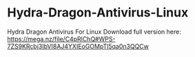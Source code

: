 # Hydra-Dragon-Antivirus-Linux
Hydra Dragon Antivirus For Linux
Download full version here: https://mega.nz/file/C4pRlChQ#WPS-7ZS9KRcbj3IbVI8AJ4YXIEoGOMpTl5qa0n3QQCw
